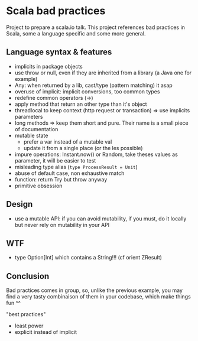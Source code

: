 # Scala bad practices

Project to prepare a scala.io talk.
This project references bad practices in Scala, some a language specific and some more general.

## Language syntax & features

- implicits in package objects
- use throw or null, even if they are inherited from a library (a Java one for example)
- Any: when returned by a lib, cast/type (pattern matching) it asap
- overuse of implicit: implicit conversions, too common types
- redefine common operators (->)
- apply method that return an other type than it's object
- threadlocal to keep context (http request or transaction) => use implicits parameters
- long methods => keep them short and pure. Their name is a small piece of documentation
- mutable state
    - prefer a var instead of a mutable val
    - update it from a single place (or the les possible)
- impure operations: Instant.now() or Random, take theses values as parameter, it will be easier to test
- misleading type alias (`type ProcessResult = Unit`)
- abuse of default case, non exhaustive match
- function: return Try but throw anyway
- primitive obsession

## Design

- use a mutable API: if you can avoid mutability, if you must, do it locally but never rely on mutability in your API

## WTF

- type Option[Int] which contains a String!!! (cf orient ZResult)

## Conclusion

Bad practices comes in group, so, unlike the previous example, you may find a very tasty combinaison of them in your codebase, which make things fun ^^


"best practices"
- least power
- explicit instead of implicit
